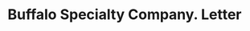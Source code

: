 ---
doi: 10.7916/D8ZP5J78
date_other: '1905'
date_other_textual: '1905'
form: correspondence
genre:
- Letters (correspondence)
name:
- Buffalo Specialty Company
object_in_context_url: https://biggert.cul.columbia.edu/items/view/ave_biggert_00882
subject_hierarchical_geographic:
- Buffalo, New York, United States
subject_name:
- Buffalo Specialty Company
title: Buffalo Specialty Company. Letter
sort_title: Buffalo Specialty Company. Letter
call_number: ave_biggert_00882
coordinates:
- 42.90472222222222,-78.84944444444444
pid: ave_biggert_00882
identifiers: ave_biggert_00882
thumbnail: https://derivativo-2.library.columbia.edu/iiif/2/ldpd:345832/full/!256,256/0/native.jpg
permalink: "/items/ave_biggert_00882/"
layout: iiif-image-page
---